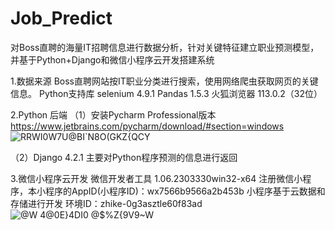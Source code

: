 # Job_Predict
对Boss直聘的海量IT招聘信息进行数据分析，针对关键特征建立职业预测模型，并基于Python+Django和微信小程序云开发搭建系统


1.数据来源
Boss直聘网站按IT职业分类进行搜索，使用网络爬虫获取网页的关键信息。
  Python支持库
        selenium 4.9.1
        Pandas 1.5.3
  火狐浏览器 113.0.2（32位）
 
2.Python 后端
  （1）安装Pycharm Professional版本 https://www.jetbrains.com/pycharm/download/#section=windows
  ![RRWI0W7U@BI`N8O(GKZ{QCY](https://github.com/MT-BOX/Job_Predict/assets/96871554/0be60060-5cb5-4168-8104-156e3f1cf911)
  
  （2）Django 4.2.1 
      主要对Python程序预测的信息进行返回
 
 3.微信小程序云开发
  微信开发者工具 1.06.2303330win32-x64
  注册微信小程序，本小程序的AppID(小程序ID)：wx7566b9566a2b453b
  小程序基于云数据和存储进行开发 环境ID：zhike-0g3asztle60f83ad
  ![@W 4@0E}4DI0 @$%Z{9V9~W](https://github.com/MT-BOX/Job_Predict/assets/96871554/4a6e908a-eceb-47bd-8f9f-319fdb981cef)

 
 

